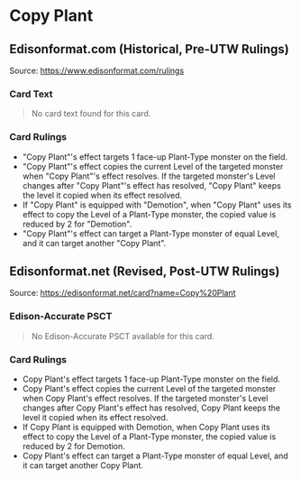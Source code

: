 # Copy Plant

## Edisonformat.com (Historical, Pre-UTW Rulings)

Source: https://www.edisonformat.com/rulings

### Card Text

> No card text found for this card.

### Card Rulings

*   "Copy Plant"'s effect targets 1 face-up Plant-Type monster on the field.
*   "Copy Plant"'s effect copies the current Level of the targeted monster when "Copy Plant"'s effect resolves. If the targeted monster's Level changes after "Copy Plant"'s effect has resolved, "Copy Plant" keeps the level it copied when its effect resolved.
*   If "Copy Plant" is equipped with "Demotion", when "Copy Plant" uses its effect to copy the Level of a Plant-Type monster, the copied value is reduced by 2 for "Demotion".
*   "Copy Plant"'s effect can target a Plant-Type monster of equal Level, and it can target another "Copy Plant".

## Edisonformat.net (Revised, Post-UTW Rulings)

Source: https://edisonformat.net/card?name=Copy%20Plant

### Edison-Accurate PSCT

> No Edison-Accurate PSCT available for this card.

### Card Rulings

*   Copy Plant's effect targets 1 face-up Plant-Type monster on the field.
*   Copy Plant's effect copies the current Level of the targeted monster when Copy Plant's effect resolves. If the targeted monster's Level changes after Copy Plant's effect has resolved, Copy Plant keeps the level it copied when its effect resolved.
*   If Copy Plant is equipped with Demotion, when Copy Plant uses its effect to copy the Level of a Plant-Type monster, the copied value is reduced by 2 for Demotion.
*   Copy Plant's effect can target a Plant-Type monster of equal Level, and it can target another Copy Plant.
            